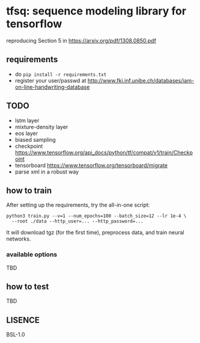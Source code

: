 # tfsq: sequence modeling library for tensorflow

reproducing Section 5 in https://arxiv.org/pdf/1308.0850.pdf

## requirements

- do `pip install -r requirements.txt`
- register your user/passwd at http://www.fki.inf.unibe.ch/databases/iam-on-line-handwriting-database

## TODO

- lstm layer
- mixture-density layer
- eos layer
- biased sampling
- checkpoint https://www.tensorflow.org/api_docs/python/tf/compat/v1/train/Checkpoint
- tensorboard https://www.tensorflow.org/tensorboard/migrate
- parse xml in a robust way

## how to train

After setting up the requirements, try the all-in-one script:
```
python3 train.py --v=1 --num_epochs=100 --batch_size=12 --lr 1e-4 \
  --root ./data --http_user=... --http_password=...
```
It will download tgz (for the first time), preprocess data, and train neural networks.

### available options

TBD

## how to test

TBD

## LISENCE

BSL-1.0
